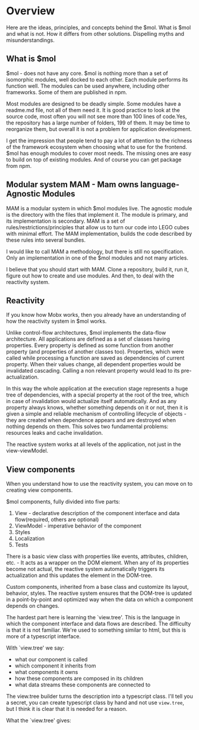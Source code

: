 # Overview

Here are the ideas, principles, and concepts behind the $mol. What is $mol and what is not. How it differs from other solutions. Dispelling myths and misunderstandings.

## What is $mol

$mol - does not have any core. $mol is nothing more than a set of isomorphic modules, well docked to each other. Each module performs its function well. The modules can be used anywhere, including other frameworks. Some of them are published in npm.

Most modules are designed to be deadly simple. Some modules have a readme.md file, not all of them need it. It is good practice to look at the source code, most often you will not see more than 100 lines of code.Yes, the repository has a large number of folders, 199 of them. It may be time to reorganize them, but overall it is not a problem for application development.

I get the impression that people tend to pay a lot of attention to the richness of the framework ecosystem when choosing what to use for the frontend. $mol has enough modules to cover most needs. The missing ones are easy to build on top of existing modules. And of course you can get package from npm.

## Modular system MAM - Mam owns language-Agnostic Modules

MAM is a modular system in which $mol modules live. The agnostic module is the directory with the files that implement it. The module is primary, and its implementation is secondary. MAM is a set of rules/restrictions/principles that allow us to turn our code into LEGO cubes with minimal effort. The MAM implementation, builds the code described by these rules into several bundles.

I would like to call MAM a methodology, but there is still no specification. Only an implementation in one of the $mol modules and not many articles.

I believe that you should start with MAM. Clone a repository, build it, run it, figure out how to create and use modules. And then, to deal with the reactivity system.

## Reactivity

If you know how Mobx works, then you already have an understanding of how the reactivity system in $mol works.

Unlike control-flow architectures, $mol implements the data-flow architecture. All applications are defined as a set of classes having properties. Every property is defined as some function from another property (and properties of another classes too). Properties, which were called while processing a function are saved as dependencies of current property. When their values change, all dependent properties would be invalidated cascading. Calling a non relevant property would lead to its pre-actualization.

In this way the whole application at the execution stage represents a huge tree of dependencies, with a special property at the root of the tree, which in case of invalidation would actualize itself automatically. And as any property always knows, whether something depends on it or not, then it is given a simple and reliable mechanism of controlling lifecycle of objects - they are created when dependence appears and are destroyed when nothing depends on them. This solves two fundamental problems: resources leaks and cache invalidation. 

The reactive system works at all levels of the application, not just in the view-viewModel.

## View components

When you understand how to use the reactivity system, you can move on to creating view components.

$mol components, fully divided into five parts:
1) View - declarative description of the component interface and data flow(required, others are optional)
1) ViewModel - imperative behavior of the component
1) Styles
1) Localization
1) Tests

There is a basic view class with properties like events, attributes, children, etc. - It acts as a wrapper on the DOM element. When any of its properties become not actual, the reactive system automatically triggers its actualization and this updates the element in the DOM-tree.

Custom components, inherited from a base class and customize its layout, behavior, styles. The reactive system ensures that the DOM-tree is updated in a point-by-point and optimized way when the data on which a component depends on changes.

The hardest part here is learning the `view.tree'. This is the language in which the component interface and data flows are described. The difficulty is that it is not familiar. We're used to something similar to html, but this is more of a typescript interface.

With `view.tree' we say:
- what our component is called
- which component it inherits from
- what components it owns
- how these components are composed in its children
- what data streams these components are connected to

The view.tree builder turns the description into a typescript class. I'll tell you a secret, you can create typescript class by hand and not use `view.tree`, but I think it is clear that it is needed for a reason.

What the `view.tree' gives:





